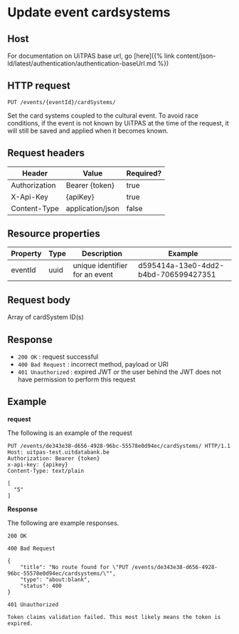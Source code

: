 ---
---

# Update event cardsystems

## Host

 For documentation on UiTPAS base url, go [here]({% link content/json-ld/latest/authentication/authentication-baseUrl.md %})
 
## HTTP request

```
PUT /events/{eventId}/cardSystems/
```
Set the card systems coupled to the cultural event.
To avoid race conditions, if the event is not known by UiTPAS at the time of the request, it will still be saved and applied when it becomes known.

## Request headers

| Header        | Value            | Required? |
| ------------- | ---------------- | --------- |
| Authorization | Bearer {token}   | true      |
| X-Api-Key     | {apiKey}         | true      |
| Content-Type  | application/json | false     |

## Resource properties

| Property | Type | Description | Example |
|--|--|--|--|
| eventId | uuid | unique identifier for an event | d595414a-13e0-4dd2-b4bd-706599427351 |

## Request body

Array of cardSystem ID(s)

## Response

* `200 OK` : request successful
* `400 Bad Request` : incorrect method, payload or URI
* `401 Unauthorized` : expired JWT or the user behind the JWT does not have permission to perform this request

## Example

**request**

The following is an example of the request

```
PUT /events/de343e38-d656-4928-96bc-55578e0d94ec/cardSystems/ HTTP/1.1
Host: uitpas-test.uitdatabank.be
Authorization: Bearer {token}
x-api-key: {apikey}
Content-Type: text/plain

[
  "5"
]
```

**Response**

The following are example responses.

```
200 OK
```

```
400 Bad Request

{
    "title": "No route found for \"PUT /events/de343e38-d656-4928-96bc-55578e0d94ec/cardsystems/\"",
    "type": "about:blank",
    "status": 400
}
```

```
401 Unauthorized

Token claims validation failed. This most likely means the token is expired.
```
